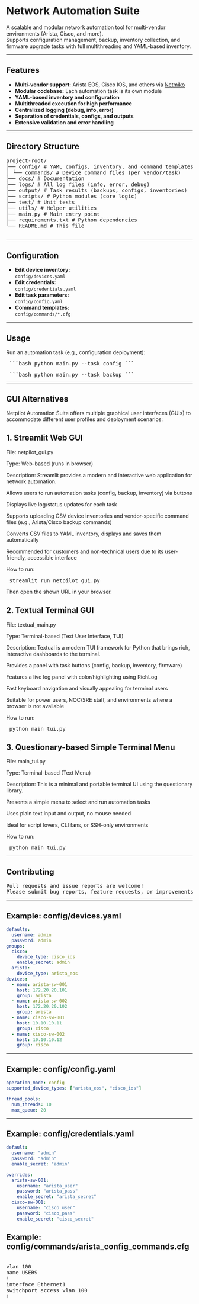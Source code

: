 # Network Automation Suite

A scalable and modular network automation tool for multi-vendor environments (Arista, Cisco, and more).  
Supports configuration management, backup, inventory collection, and firmware upgrade tasks with full multithreading and YAML-based inventory.

---

## Features

- **Multi-vendor support:** Arista EOS, Cisco IOS, and others via [Netmiko](https://github.com/ktbyers/netmiko)
- **Modular codebase:** Each automation task is its own module
- **YAML-based inventory and configuration**
- **Multithreaded execution for high performance**
- **Centralized logging (debug, info, error)**
- **Separation of credentials, configs, and outputs**
- **Extensive validation and error handling**

---

## Directory Structure

<pre>
project-root/
├── config/ # YAML configs, inventory, and command templates
│ └── commands/ # Device command files (per vendor/task)
├── docs/ # Documentation
├── logs/ # All log files (info, error, debug)
├── output/ # Task results (backups, configs, inventories)
├── scripts/ # Python modules (core logic)
├── test/ # Unit tests
├── utils/ # Helper utilities
├── main.py # Main entry point
├── requirements.txt # Python dependencies
└── README.md # This file

</pre>
---

## Configuration

- **Edit device inventory:**  
  `config/devices.yaml`
- **Edit credentials:**  
  `config/credentials.yaml`
- **Edit task parameters:**  
  `config/config.yaml`
- **Command templates:**  
  `config/commands/*.cfg`

---

## Usage

Run an automation task (e.g., configuration deployment):

<pre> ```bash python main.py --task config ``` </pre>
<pre> ```bash python main.py --task backup ``` </pre>

---

## GUI Alternatives
Netpilot Automation Suite offers multiple graphical user interfaces (GUIs) to accommodate different user profiles and deployment scenarios:

## 1. Streamlit Web GUI
File: netpilot_gui.py

Type: Web-based (runs in browser)

Description:
Streamlit provides a modern and interactive web application for network automation.

Allows users to run automation tasks (config, backup, inventory) via buttons

Displays live log/status updates for each task

Supports uploading CSV device inventories and vendor-specific command files (e.g., Arista/Cisco backup commands)

Converts CSV files to YAML inventory, displays and saves them automatically

Recommended for customers and non-technical users due to its user-friendly, accessible interface

How to run:

<pre> streamlit run netpilot_gui.py  </pre>

Then open the shown URL in your browser.

## 2. Textual Terminal GUI
File: textual_main.py

Type: Terminal-based (Text User Interface, TUI)

Description:
Textual is a modern TUI framework for Python that brings rich, interactive dashboards to the terminal.

Provides a panel with task buttons (config, backup, inventory, firmware)

Features a live log panel with color/highlighting using RichLog

Fast keyboard navigation and visually appealing for terminal users

Suitable for power users, NOC/SRE staff, and environments where a browser is not available

How to run:

<pre> python main_tui.py </pre> 

## 3. Questionary-based Simple Terminal Menu
File: main_tui.py

Type: Terminal-based (Text Menu)

Description:
This is a minimal and portable terminal UI using the questionary library.

Presents a simple menu to select and run automation tasks

Uses plain text input and output, no mouse needed

Ideal for script lovers, CLI fans, or SSH-only environments

How to run:

<pre> python main_tui.py </pre> 

---

## Contributing
<pre>
Pull requests and issue reports are welcome!
Please submit bug reports, feature requests, or improvements via GitHub. 
</pre>

---

## Example: config/devices.yaml
```yaml 
defaults:
  username: admin
  password: admin
groups:
  cisco:
    device_type: cisco_ios
    enable_secret: admin
  arista:
    device_type: arista_eos
devices:
  - name: arista-sw-001
    host: 172.20.20.101
    group: arista
  - name: arista-sw-002
    host: 172.20.20.102
    group: arista
  - name: cisco-sw-001
    host: 10.10.10.11
    group: cisco
  - name: cisco-sw-002
    host: 10.10.10.12
    group: cisco
```

---

## Example: config/config.yaml

```yaml 
operation_mode: config
supported_device_types: ["arista_eos", "cisco_ios"]

thread_pools:
  num_threads: 10 
  max_queue: 20
```

---

## Example: config/credentials.yaml
```yaml 
default:
  username: "admin"
  password: "admin"
  enable_secret: "admin"

overrides:
  arista-sw-001:
    username: "arista_user"
    password: "arista_pass"
    enable_secret: "arista_secret"
  cisco-sw-001:
    username: "cisco_user"
    password: "cisco_pass"
    enable_secret: "cisco_secret"
```



## Example: config/commands/arista_config_commands.cfg

<pre> 
vlan 100
name USERS
!
interface Ethernet1
switchport access vlan 100
!
</pre>


